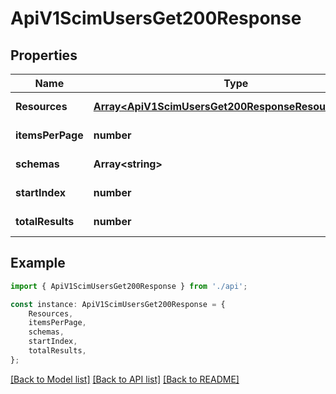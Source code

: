 # ApiV1ScimUsersGet200Response


## Properties

Name | Type | Description | Notes
------------ | ------------- | ------------- | -------------
**Resources** | [**Array&lt;ApiV1ScimUsersGet200ResponseResourcesInner&gt;**](ApiV1ScimUsersGet200ResponseResourcesInner.md) |  | [default to undefined]
**itemsPerPage** | **number** |  | [default to undefined]
**schemas** | **Array&lt;string&gt;** |  | [default to undefined]
**startIndex** | **number** |  | [default to undefined]
**totalResults** | **number** |  | [default to undefined]

## Example

```typescript
import { ApiV1ScimUsersGet200Response } from './api';

const instance: ApiV1ScimUsersGet200Response = {
    Resources,
    itemsPerPage,
    schemas,
    startIndex,
    totalResults,
};
```

[[Back to Model list]](../README.md#documentation-for-models) [[Back to API list]](../README.md#documentation-for-api-endpoints) [[Back to README]](../README.md)
